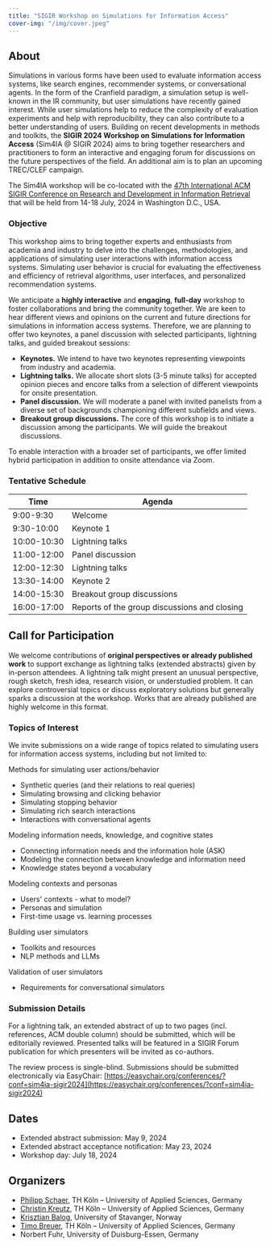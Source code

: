 ```yaml
---
title: "SIGIR Workshop on Simulations for Information Access"
cover-img: "/img/cover.jpeg"
---
```


## About

Simulations in various forms have been used to evaluate information access systems, like search engines, recommender systems, or conversational agents. In the form of the Cranfield paradigm, a simulation setup is well-known in the IR community, but user simulations have recently gained interest. While user simulations help to reduce the complexity of evaluation experiments and help with reproducibility, they can also contribute to a better understanding of users. Building on recent developments in methods and toolkits, the **SIGIR 2024 Workshop on Simulations for Information Access** (Sim4IA @ SIGIR 2024) aims to bring together researchers and practitioners to form an interactive and engaging forum for discussions on the future perspectives of the field. An additional aim is to plan an upcoming TREC/CLEF campaign.

The Sim4IA workshop will be co-located with the [47th International ACM SIGIR Conference on Research and Development in Information Retrieval](https://sigir-2024.github.io/) that will be held from 14-18 July, 2024 in Washington D.C., USA.

### Objective
This workshop aims to bring together experts and enthusiasts from academia and industry to delve into the challenges, methodologies, and applications of simulating user interactions with information access systems. Simulating user behavior is crucial for evaluating the effectiveness and efficiency of retrieval algorithms, user interfaces, and personalized recommendation systems. 

We anticipate a **highly interactive** and **engaging**, **full-day** workshop to foster collaborations and bring the community together. 
We are keen to hear different views and opinions on the current and future directions for simulations in information access systems. 
Therefore, we are planning to offer two keynotes, a panel discussion with selected participants, lightning talks, and guided breakout sessions:

- **Keynotes.** We intend to have two keynotes representing viewpoints from industry and academia.
- **Lightning talks.** We allocate short slots (3-5 minute talks) for accepted opinion pieces and encore talks from a selection of different viewpoints for onsite presentation. 
- **Panel discussion.** We will moderate a panel with invited panelists from a diverse set of backgrounds championing different subfields and views.
- **Breakout group discussions.** The core of this workshop is to initiate a discussion among the participants. We will guide the breakout discussions.

To enable interaction with a broader set of participants, we offer limited hybrid participation in addition to onsite attendance via Zoom.

### Tentative Schedule

| Time         | Agenda                                       |
|--------------|----------------------------------------------|
| 9:00-9:30   | Welcome                                      |
| 9:30-10:00  | Keynote 1                                    |
| 10:00-10:30 | Lightning talks                              |
| 11:00-12:00 | Panel discussion                             |
| 12:00-12:30 | Lightning talks                              |
| 13:30-14:00 | Keynote 2                                    |
| 14:00-15:30 | Breakout group discussions                   |
| 16:00-17:00 | Reports of the group discussions and closing |

## Call for Participation

We welcome contributions of __original perspectives or already published work__ to support exchange as lightning talks (extended abstracts) given by in-person attendees. A lightning talk might present an unusual perspective, rough sketch, fresh idea, research vision, or understudied problem. It can explore controversial topics or discuss exploratory solutions but generally sparks a discussion at the workshop. Works that are already published are highly welcome in this format. 

### Topics of Interest
We invite submissions on a wide range of topics related to simulating users for information access systems, including but not limited to:

Methods for simulating user actions/behavior
- Synthetic queries (and their relations to real queries)
- Simulating browsing and clicking behavior
- Simulating stopping behavior
- Simulating rich search interactions
- Interactions with conversational agents

Modeling information needs, knowledge, and cognitive states
- Connecting information needs and the information hole (ASK)
- Modeling the connection between knowledge and information need
- Knowledge states beyond a vocabulary

Modeling contexts and personas
- Users' contexts - what to model?
- Personas and simulation
- First-time usage vs. learning processes

Building user simulators
- Toolkits and resources
- NLP methods and LLMs

Validation of user simulators
- Requirements for conversational simulators

### Submission Details

For a lightning talk, an extended abstract of up to two pages (incl. references, ACM double column) should be submitted, which will be editorially reviewed. Presented talks will be featured in a SIGIR Forum publication for which presenters will be invited as co-authors.

The review process is single-blind. Submissions should be submitted electronically via EasyChair: [https://easychair.org/conferences/?conf=sim4ia-sigir2024](https://easychair.org/conferences/?conf=sim4ia-sigir2024)

## Dates

- Extended abstract submission: May 9, 2024
- Extended abstract acceptance notification: May 23, 2024
- Workshop day: July 18, 2024

## Organizers

* [Philipp Schaer](https://ir.web.th-koeln.de/people/philipp-schaer/), TH Köln – University of Applied Sciences, Germany
* [Christin Kreutz](https://ir.web.th-koeln.de/people/christin-kreutz/), TH Köln – University of Applied Sciences, Germany
* [Krisztian Balog](https://krisztianbalog.com/), University of Stavanger, Norway
* [Timo Breuer](https://ir.web.th-koeln.de/people/timo-breuer/), TH Köln – University of Applied Sciences, Germany
* Norbert Fuhr, University of Duisburg-Essen, Germany
